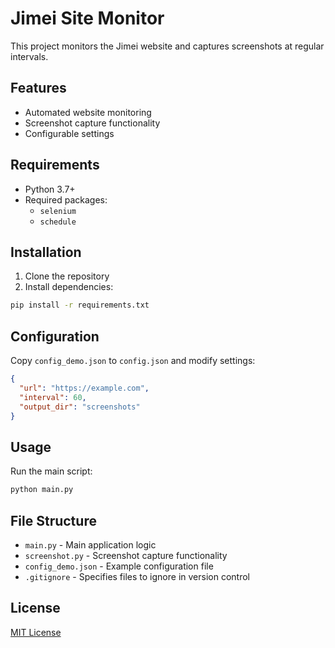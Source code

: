 # Jimei Site Monitor

This project monitors the Jimei website and captures screenshots at regular intervals.

## Features
- Automated website monitoring
- Screenshot capture functionality
- Configurable settings

## Requirements
- Python 3.7+
- Required packages: 
  - `selenium`
  - `schedule`

## Installation
1. Clone the repository
2. Install dependencies:
```bash
pip install -r requirements.txt
```

## Configuration
Copy `config_demo.json` to `config.json` and modify settings:
```json
{
  "url": "https://example.com",
  "interval": 60,
  "output_dir": "screenshots"
}
```

## Usage
Run the main script:
```bash
python main.py
```

## File Structure
- `main.py` - Main application logic
- `screenshot.py` - Screenshot capture functionality
- `config_demo.json` - Example configuration file
- `.gitignore` - Specifies files to ignore in version control

## License
[MIT License](LICENSE)

